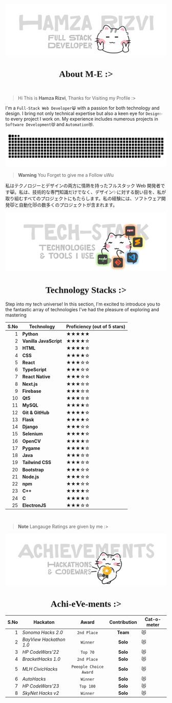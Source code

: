 ![name](https://github.com/mostuselessboy/mostuselessboy/blob/main/txt/header.png?raw=true)
<h1 align="center" style="font-family: cursive;">About M-E :></h1>

<br>

> Hi This is **Hamza Rizvi**, Thanks for Visiting my Profile :>


I'm a `Full-Stack Web Developer😸` with a passion for both technology and design. I bring not only technical expertise but also a keen eye for `Design✨` to every project I work on. My experience includes numerous projects in `Software Development😾` and `Automation😻`.

![design](https://raw.githubusercontent.com/platane/snk/output/github-contribution-grid-snake-dark.svg)

> **Warning**
> You Forget to give me a Follow uWu

私はテクノロジーとデザインの両方に情熱を持ったフルスタック Web 開発者です😸。私は、技術的な専門知識だけでなく、デザイン✨に対する鋭い目を、私が取り組むすべてのプロジェクトにもたらします。私の経験には、ソフトウェア開発😾と自動化😻の数多くのプロジェクトが含まれます。


![technology stack](https://github.com/mostuselessboy/mostuselessboy/blob/main/txt/stack.png?raw=true)


<h1 align="center" style="font-family: cursive;">Technology Stacks :></h1>

Step into my tech universe! In this section, I'm excited to introduce you to the fantastic array of technologies I've had the pleasure of exploring and mastering


<div align="center">

| S.No | Technology                 | Proficiency (out of 5 stars) |
| ---: | -------------------------  | ---------------------------- |
| 1    | **Python**                | ★★★★★                        |
| 2    | **Vanilla JavaScript**    | ★★★★☆                        |
| 3    | **HTML**                  | ★★★★☆                        |
| 4    | **CSS**                   | ★★★★☆                        |
| 5    | **React**                 | ★★★☆☆                        |
| 6    | **TypeScript**            | ★★★☆☆                        |
| 7    | **React Native**          | ★★★☆☆                        |
| 8    | **Next.js**               | ★★★☆☆                        |
| 9    | **Firebase**              | ★★★☆☆                        |
| 10   | **Qt5**                   | ★★★☆☆                        |
| 11   | **MySQL**                 | ★★★★☆                        |
| 12   | **Git & GitHub**          | ★★★★☆                        |
| 13   | **Flask**                 | ★★★★☆                        |
| 14   | **Django**                | ★★★☆☆                        |
| 15   | **Selenium**              | ★★★★☆                        |
| 16   | **OpenCV**                | ★★★★☆                        |
| 17   | **Pygame**                | ★★★★☆                        |
| 18   | **Java**                  | ★★★☆☆                        |
| 19   | **Tailwind CSS**          | ★★★☆☆                        |
| 20   | **Bootstrap**             | ★★★☆☆                        |
| 21   | **Node.js**               | ★★★☆☆                        |
| 22   | **npm**                   | ★★★☆☆                        |
| 23   | **C++**                   | ★★★★☆                        |
| 24   | **C**                     | ★★★★☆                        |
| 25   | **ElectronJS**            | ★★★☆☆                        |


</div>

<br>

> **Note**
> Langauge Ratings are given by me :> 




![achievements](https://github.com/mostuselessboy/mostuselessboy/blob/main/txt/acheivements.png?raw=true)

<h1 align="center" style="font-family: cursive;">Achi-eVe-ments :></h1>
<div align="center">

S.No |Hackaton | Award | Contribution | Cat-o-meter
---: |--- | :---: | :---: | --- 
1 |*Sonoma Hacks 2.0* | `2nd Place` | **Team** | 😻
2 |*BayView Hackathon 1.0* | `Winner` | **Solo** | 😻
3 |*HP CodeWars'22* | `Top 70` | **Solo** | 😻
4 |*BracketHacks 1.0* | `2nd Place` | **Solo** | 😻
5 |*MLH CivicHacks* | `Peeople Choice Award` | **Solo** | 😻
6 |*AutoHacks* | `Winner` | **Solo**| 😻
7 |*HP CodeWars'23* | `Top 100` | **Solo**| 😻
8 |*SkyNet Hacks v2* | `Winner` | **Solo**| 😻

</div>